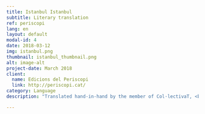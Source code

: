 ```yaml
---
title: Istanbul Istanbul
subtitle: Literary translation
ref: periscopi
lang: en
layout: default
modal-id: 4
date: 2018-03-12
img: istanbul.png
thumbnail: istanbul_thumbnail.png
alt: image-alt
project-date: March 2018
client:
  name: Edicions del Periscopi
  link: http://periscopi.cat/
category: Language
description: "Translated hand-in-hand by the member of Col·lectivaT, <b>Pelin Doğan</b>, and by the translator and proofreader, <b>Miquel Saumell</b>, and published by <b>Edicions del Periscopi</b>, <a href='http://periscopi.cat/antipoda/item/istanbul-istanbul'><i>Istanbul Istanbul</i></a> by Burhan Sönmez presents us four men closed in an underground cell of a secret interrogation center, who tell stories, their experiences, their dreams and nightmares, and their hopes on various Istanbuls, in order to cure the physical and emotional injuries of torture. <p>Edicions del Periscopi is an independent, young and courageous publisher that publishes good literature in Catalan. They pull for both Catalan authors and translations from other languages, and they are certain that this commitment consists of incorporation of the names who bring boldness, modernity and novelty into Catalan culture.</p> <p> </p> <p>\"<i><b>Istanbul Istanbul</b> és una obra colpidora i punyent perquè sacseja la sensibilitat del lector; però alhora és una obra tendra, emotiva i lluminosa perquè converteix l’esperança i la imaginació en els pilars de l’enteniment.</i>\" Marta Vilà, <a href='http://www.nuvol.com/critica/istanbul-entre-el-decamero-i-dostoievski-foto/'>Núvol</a>.</p> <p>\"<i>Molt poètica i alhora molt a prop de la narrativa oral, el lector d’<b>Istanbul Istanbul</b> trobarà unes planes molt ben escrites i així mateix molt ben traduïdes.</i>\" Xavier Cortadellas, <a href='http://www.elpuntavui.cat/cultura/article/19-cultura/1382883-la-ciutat-de-les-ciutats.html'>el Punt avui</a>. <p>\"<i>L’agresta bellesa d’aquest llibre es veu subratllada amb l’encert de la traducció. Doğan i Saumell transmeten una llunyania pròxima. És comparable i comprensible aquest dia a dia enyorat dels protagonistes. Però, alhora, aquesta Istanbul somiada és desconeguda, fa venir ganes de conèixer-la, de saber-ne el sabor exacte. Com aquella boirina que flota damunt el mar, la Istanbul es fa present, desconeguda i familiar alhora. La ciutat del terror i del desig ens fa examinar els nostres propis valors.</i>\" Simona Škrabec, <a href='http://llegim.ara.cat/ficcio/Davant-dolor-Dels-altres_0_2009199093.html'>Ara Llegim, Diari Ara</a>.</p>"

---
```

